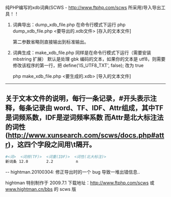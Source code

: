 纯PHP编写的xdb词典(SCWS - http://www.ftphp.com/scws 所采用)导入导出工具！！

1. 词典导出：dump_xdb_file.php 在命令行模式下运行
   php dump_xdb_file.php <要导出的.xdb文件> [存入的文本文件]

   第二参数省略则直接输出到标准输出。

2. 词典生成：make_xdb_file.php 同样是在命令行模式下运行（需要安装 mbstring 扩展）
   默认是处理 gbk 编码的文本，如果你的文本是 utf8，则需要修改该程序的第一行，把
   define('IS_UTF8_TXT',	false);  改为 true

   php make_xdb_file.php <要生成的.xdb> [导入的文本文件]


---
关于文本文件的说明，每行一条记录，#开头表示注释，每条记录由
word、TF、IDF、Attr组成，其中TF是词频系数，IDF是逆词频率系数
而Attr是北大标注法的词性(http://www.xunsearch.com/scws/docs.php#attr)，这四个字段之间用\t隔开。
---
```bash
#<词>  <词频(TF)>  <词重(IDF)>  <词性(北大标注)>
新词条 12.0        2.2          n
```

--
hightman.20100304: 修正导出时的一个 bug 导致一堆出错信息..


hightman 特别制作于 2009.7.1
下载地址：http://www.ftphp.com/scws 或 www.hightman.cn/bbs 的 scws 版
